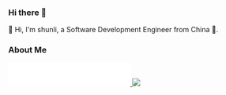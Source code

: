 ### Hi there 👋

👋 Hi, I'm shunli, a Software Development Engineer from China 🚀.

### About Me

<a href="https://github.com/fengshunli">
  <img  width="49%" src="./header.svg" />
</a>
<a href="https://github.com/fengshunli">
  <img  width="49%" src="https://github-readme-stats.vercel.app/api?username=fengshunli&show_icons=true&theme=dark&bg_color=30,e96443,904e95&title_color=fff&text_color=fff" />
</a>
